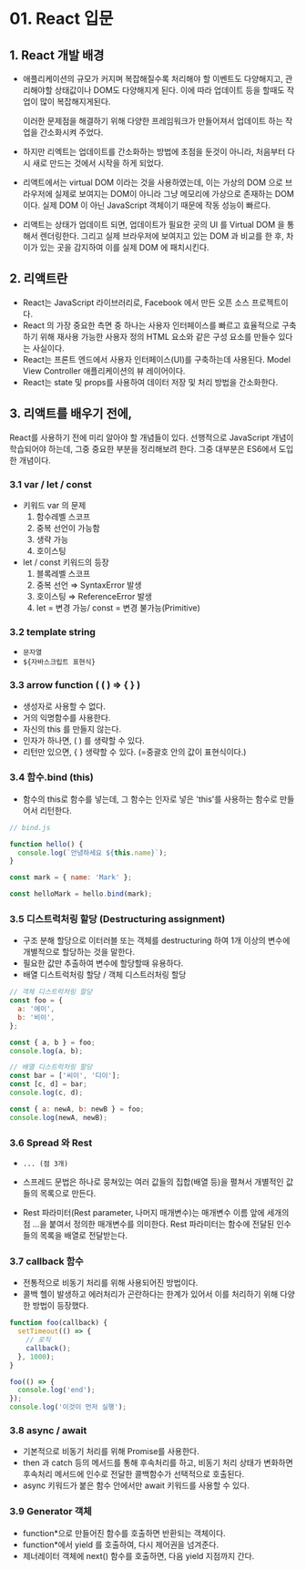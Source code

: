 # 01. React 입문



## 1. React 개발 배경

- 애플리케이션의 규모가 커지며 복잡해질수록 처리해야 할 이벤트도 다양해지고, 관리해야할 상태값이나 DOM도 다양해지게 된다. 이에 따라 업데이트 등을 할때도 작업이 많이 복잡해지게된다.

  이러한 문제점을 해결하기 위해 다양한 프레임워크가 만들어져서 업데이트 하는 작업을 간소화시켜 주었다.

- 하지만 리엑트는 업데이트를 간소화하는 방법에 초점을 둔것이 아니라, 처음부터 다시 새로 만드는 것에서 시작을 하게 되었다.

- 리액트에서는 virtual DOM 이라는 것을 사용하였는데, 이는 가상의 DOM 으로 브라우저에 실제로 보여지는 DOM이 아니라 그냥 메모리에 가상으로 존재하는 DOM이다. 실제 DOM 이 아닌 JavaScript 객체이기 때문에 작동 성능이 빠르다.

- 리액트는 상태가 업데이트 되면, 업데이트가 필요한 곳의 UI 를 Virtual DOM 을 통해서 렌더링한다. 그리고 실제 브라우저에 보여지고 있는 DOM 과 비교를 한 후, 차이가 있는 곳을 감지하여 이를 실제 DOM 에 패치시킨다.



## 2.  리액트란

- React는 JavaScript 라이브러리로, Facebook 에서 만든 오픈 소스 프로젝트이다.
- React 의 가장 중요한 측면 중 하나는 사용자 인터페이스를 빠르고 효율적으로 구축하기 위해 재사용 가능한 사용자 정의 HTML 요소와 같은 구성 요소를 만들수 있다는 사실이다.
- React는 프론트 엔드에서 사용자 인터페이스(UI)를 구축하는데 사용된다. Model View Controller 애플리케이션의 뷰 레이어이다.
- React는 state 및 props를 사용하여 데이터 저장 및 처리 방법을 간소화한다.



## 3. 리액트를 배우기 전에,

React를 사용하기 전에 미리 알아야 할 개념들이 있다. 선행적으로 JavaScript 개념이 학습되어야 하는데, 그중 중요한 부분을 정리해보려 한다. 그중 대부분은 ES6에서 도입한 개념이다.

### 3.1 var / let / const

- 키워드 var 의 문제
  1. 함수레벨 스코프
  2. 중복 선언이 가능함
  3. 생략 가능
  4. 호이스팅
- let / const 키워드의 등장
  1. 블록레벨 스코프
  2. 중복 선언 ⇒ SyntaxError 발생
  3. 호이스팅 ⇒ ReferenceError 발생
  4. let = 변경 가능/ const = 변경 불가능(Primitive)



### 3.2 template string

- `문자열`
- `${자바스크립트 표현식}`



### 3.3 arrow function ( ( ) ⇒ { } )

- 생성자로 사용할 수 없다.
- 거의 익명함수를 사용한다.
- 자신의 this 를 만들지 않는다.
- 인자가 하나면, ( ) 를 생략할 수 있다.
- 리턴만 있으면, { } 생략할 수 있다. (=중괄호 안의 값이 표현식이다.)



### 3.4 함수.bind (this)

- 함수의 this로 함수를 넣는데, 그 함수는 인자로 넣은 'this'를 사용하는 함수로 만들어서 리턴한다.

```jsx
// bind.js

function hello() {
  console.log(`안녕하세요 ${this.name}`);
}

const mark = { name: 'Mark' };

const helloMark = hello.bind(mark);
```



### 3.5 디스트럭처링 할당 (Destructuring assignment)

- 구조 분해 할당으로 이터러블 또는 객체를 destructuring 하여 1개 이상의 변수에 개별적으로 할당하는 것을 말한다.
- 필요한 값만 추출하여 변수에 할당할때 유용하다.
- 배열 디스트럭처링 할당 / 객체 디스트러처링 할당

```jsx
// 객체 디스트럭처링 할당
const foo = {
  a: '에이',
  b: '비이',
};

const { a, b } = foo;
console.log(a, b);

// 배열 디스트럭처링 할당
const bar = ['씨이', '디이'];
const [c, d] = bar;
console.log(c, d);

const { a: newA, b: newB } = foo;
console.log(newA, newB);
```

### 3.6 Spread 와 Rest

- `... (점 3개)`

- 스프레드 문법은 하나로 뭉쳐있는 여러 값들의 집합(배열 등)을 펼쳐서 개별적인 값들의 목록으로 만든다.

- Rest 파라미터(Rest parameter, 나머지 매개변수)는 매개변수 이름 앞에 세개의 점 …을 붙여서 정의한 매개변수를 의미한다. Rest 파라미터는 함수에 전달된 인수들의 목록을 배열로 전달받는다.

  

### 3.7 callback 함수

- 전통적으로 비동기 처리를 위해 사용되어진 방법이다.
- 콜백 헬이 발생하고 에러처리가 곤란하다는 한계가 있어서 이를 처리하기 위해 다양한 방법이 등장했다.

```jsx
function foo(callback) {
  setTimeout(() => {
    // 로직
    callback();
  }, 1000);
}

foo(() => {
  console.log('end');
});
console.log('이것이 먼저 실행');
```



### 3.8 async / await

- 기본적으로 비동기 처리를 위해 Promise를 사용한다.
- then 과 catch 등의 메서드를 통해 후속처리를 하고, 비동기 처리 상태가 변화하면 후속처리 메서드에 인수로 전달한 콜백함수가 선택적으로 호출된다.
- async 키워드가 붙은 함수 안에서만 await 키워드를 사용할 수 있다.



### 3.9 Generator 객체

- function*으로 만들어진 함수를 호출하면 반환되는 객체이다.
- function*에서 yield 를 호출하여, 다시 제어권을 넘겨준다.
- 제너레이터 객체에 next() 함수를 호출하면, 다음 yield 지점까지 간다.